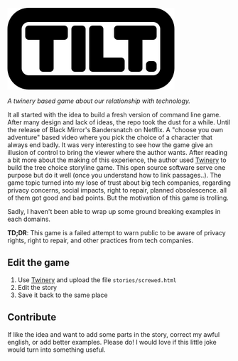 ![Tilt Logo](/assets/visuals/tilt_logo.svg)

*A twinery based game about our relationship with technology.*

It all started with the idea to build a fresh version of command line game. After many design and lack of ideas, the repo took the dust for a while.
Until the release of Black Mirror's Bandersnatch on Netflix. A "choose you own adventure" based video where you pick the choice of a character that always end badly. It was very interesting to see how the game give an illusion of control to bring the viewer where the author wants. After reading a bit more about the making of this experience, the author used [Twinery](http://twinery.org/) to build the tree choice storyline game. This open source software serve one purpose but do it well (once you understand how to link passages..).
The game topic turned into my lose of trust about big tech companies, regarding privacy concerns, social impacts, right to repair, planned obsolescence. all of them got good and bad points. But the motivation of this game is trolling.

Sadly, I haven't been able to wrap up some ground breaking examples in each domains.

**TD;DR**: This game is a failed attempt to warn public to be aware of privacy rights, right to repair, and other practices from tech companies.

## Edit the game

1. Use [Twinery](http://twinery.org/2/) and upload the file `stories/screwed.html`
2. Edit the story
3. Save it back to the same place

## Contribute

If like the idea and want to add some parts in the story, correct my awful english, or add better examples. Please do!
I would love if this little joke would turn into something useful.
